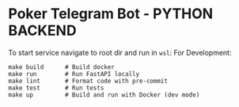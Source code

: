 # Poker Telegram Bot - PYTHON BACKEND

To start service navigate to root dir and run in `wsl`:
For Development:
```
make build      # Build docker
make run        # Run FastAPI locally
make lint       # Format code with pre-commit
make test       # Run tests
make up         # Build and run with Docker (dev mode)
```
